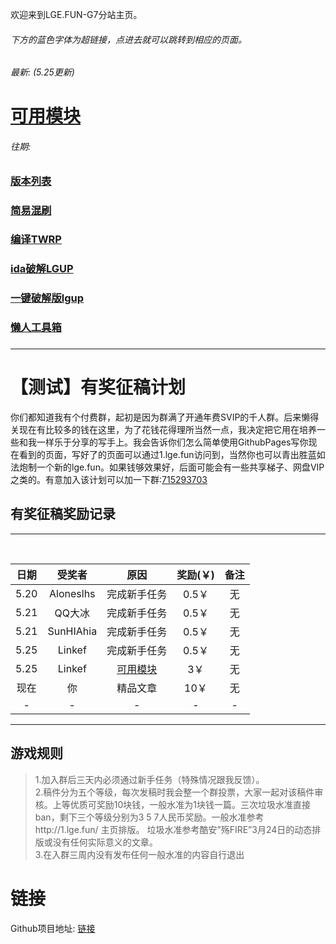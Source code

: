 欢迎来到LGE.FUN-G7分站主页。
###### 下方的蓝色字体为超链接，点进去就可以跳转到相应的页面。
###### 最新: (5.25更新)
# [可用模块](canbeuse.md)
###### 往期:
### [版本列表](vb.md)
### [简易混刷](mix.md)
### [编译TWRP](twrpboot.md)
### [ida破解LGUP](ida.md)
### [一键破解版lgup](setdev.md)
### [懒人工具箱](https://github.com/ElisaMin/LG-G7-BOX)
### [](.md)

----

# 【测试】有奖征稿计划
你们都知道我有个付费群，起初是因为群满了开通年费SVIP的千人群。后来懒得关现在有比较多的钱在这里，为了花钱花得理所当然一点，我决定把它用在培养一些和我一样乐于分享的写手上。我会告诉你们怎么简单使用GithubPages写你现在看到的页面，写好了的页面可以通过1.lge.fun访问到，当然你也可以青出胜蓝如法炮制一个新的lge.fun。如果钱够效果好，后面可能会有一些共享梯子、网盘VIP之类的。有意加入该计划可以加一下群:[715293703](https://jq.qq.com/?_wv=1027&k=5ebBbXR)
## 有奖征稿奖励记录
----

  <br />
 
|日期|受奖者|原因|奖励(￥)|备注| 
| :----: |:-------: |:----: |:----: |:----: |
|5.20|Aloneslhs|完成新手任务|0.5￥|无|
|5.21|QQ大冰|完成新手任务|0.5￥|无|
|5.21|SunHIAhia|完成新手任务|0.5￥|无|
|5.25|Linkef|完成新手任务|0.5￥|无|
|5.25|Linkef|[可用模块](canbeuse.md)|3￥|无|
|现在|你|精品文章|10￥|无|
|-|-|-|-|-|


-----

## 游戏规则
> 1.加入群后三天内必须通过新手任务（特殊情况跟我反馈）。  <br />
2.稿件分为五个等级，每次发稿时我会整一个群投票，大家一起对该稿件审核。上等优质可奖励10块钱，一般水准为1块钱一篇。三次垃圾水准直接ban，剩下三个等级分别为3 5 7人民币奖励。一般水准参考http://1.lge.fun/ 主页排版。 垃圾水准参考酷安”殇FIRE”3月24日的动态排版或没有任何实际意义的文章。<br />
3.在入群三周内没有发布任何一般水准的内容自行退出 <br />


# 链接
Github项目地址: [链接](https://github.com/ElisaMin/Manual-For-LGG7-Chinese-Guys)
